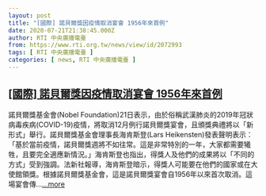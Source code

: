 ```yaml
---
layout: post
title: "[國際] 諾貝爾獎因疫情取消宴會 1956年來首例"
date: 2020-07-21T21:38:45.000Z
author: RTI 中央廣播電臺
from: https://www.rti.org.tw/news/view/id/2072993
tags: [ RTI 中央廣播電臺 ]
categories: [ news, RTI 中央廣播電臺 ]
---
```

<!--1595367525000-->
[[國際] 諾貝爾獎因疫情取消宴會 1956年來首例](https://www.rti.org.tw/news/view/id/2072993)
------

<div>
諾貝爾獎基金會(Nobel Foundation)21日表示，由於俗稱武漢肺炎的2019年冠狀病毒疾病(COVID-19)疫情，將取消12月例行諾貝爾獎宴會，且頒獎典禮將以「新形式」舉行。諾貝爾獎基金會理事長海肯斯登(Lars Heikensten)發表聲明表示：「基於當前疫情，諾貝爾獎週將不如往常。這是非常特別的一年，大家都需要犧牲，且要完全適應新情況。」海肯斯登也指出，得獎人及他們的成果將以「不同的方式」受到強調。法新社報導，海肯斯登暗示，得獎人可能要在他們的國家或在大使館領獎。根據諾貝爾獎基金會，這是諾貝爾獎宴會自1956年以來首次取消。這場宴會傳...<a target="_blank" href="https://www.rti.org.tw/news/view/id/2072993">...more</a>
</div>
